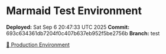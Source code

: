 # Marmaid Test Environment

**Deployed:** Sat Sep  6 20:47:33 UTC 2025
**Commit:** 693c634361db7204f0c407b637eb952f5be2756b
**Branch:** test

[🚀 Production Environment](https://wkoziej.github.io/marmaid/)
